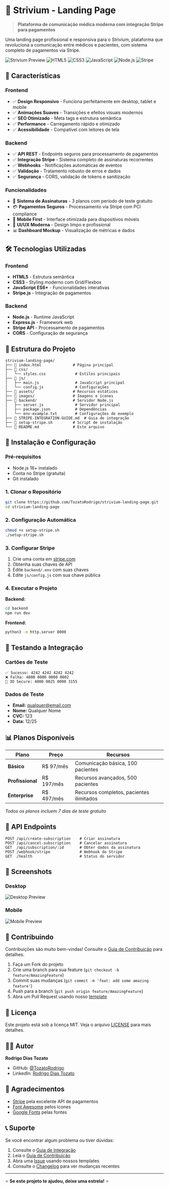 # 🏥 Strivium - Landing Page

> **Plataforma de comunicação médica moderna com integração Stripe para pagamentos**

Uma landing page profissional e responsiva para o Strivium, plataforma que revoluciona a comunicação entre médicos e pacientes, com sistema completo de pagamentos via Stripe.

![Strivium Preview](https://img.shields.io/badge/Status-Ativo-brightgreen) ![HTML5](https://img.shields.io/badge/HTML5-E34F26?logo=html5&logoColor=white) ![CSS3](https://img.shields.io/badge/CSS3-1572B6?logo=css3&logoColor=white) ![JavaScript](https://img.shields.io/badge/JavaScript-F7DF1E?logo=javascript&logoColor=black) ![Node.js](https://img.shields.io/badge/Node.js-339933?logo=node.js&logoColor=white) ![Stripe](https://img.shields.io/badge/Stripe-635BFF?logo=stripe&logoColor=white)

## 🚀 **Características**

### **Frontend**
- ✅ **Design Responsivo** - Funciona perfeitamente em desktop, tablet e mobile
- ✅ **Animações Suaves** - Transições e efeitos visuais modernos
- ✅ **SEO Otimizado** - Meta tags e estrutura semântica
- ✅ **Performance** - Carregamento rápido e otimizado
- ✅ **Acessibilidade** - Compatível com leitores de tela

### **Backend**
- ✅ **API REST** - Endpoints seguros para processamento de pagamentos
- ✅ **Integração Stripe** - Sistema completo de assinaturas recorrentes
- ✅ **Webhooks** - Notificações automáticas de eventos
- ✅ **Validação** - Tratamento robusto de erros e dados
- ✅ **Segurança** - CORS, validação de tokens e sanitização

### **Funcionalidades**
- 🔐 **Sistema de Assinaturas** - 3 planos com período de teste gratuito
- 💳 **Pagamentos Seguros** - Processamento via Stripe com PCI compliance
- 📱 **Mobile First** - Interface otimizada para dispositivos móveis
- 🎨 **UI/UX Moderna** - Design limpo e profissional
- 📊 **Dashboard Mockup** - Visualização de métricas e dados

## 🛠️ **Tecnologias Utilizadas**

### **Frontend**
- **HTML5** - Estrutura semântica
- **CSS3** - Styling moderno com Grid/Flexbox
- **JavaScript ES6+** - Funcionalidades interativas
- **Stripe.js** - Integração de pagamentos

### **Backend**
- **Node.js** - Runtime JavaScript
- **Express.js** - Framework web
- **Stripe API** - Processamento de pagamentos
- **CORS** - Configuração de segurança

## 📁 **Estrutura do Projeto**

```
strivium-landing-page/
├── 📄 index.html              # Página principal
├── 📁 css/
│   └── styles.css             # Estilos principais
├── 📁 js/
│   ├── main.js                # JavaScript principal
│   └── config.js              # Configurações
├── 📁 assets/                 # Recursos estáticos
├── 📁 images/                 # Imagens e ícones
├── 📁 backend/                # Servidor Node.js
│   ├── server.js              # Servidor principal
│   ├── package.json           # Dependências
│   └── env-example.txt        # Configurações de exemplo
├── 📄 STRIPE-INTEGRATION-GUIDE.md  # Guia de integração
├── 📄 setup-stripe.sh         # Script de instalação
└── 📄 README.md               # Este arquivo
```

## 🚀 **Instalação e Configuração**

### **Pré-requisitos**
- Node.js 16+ instalado
- Conta no Stripe (gratuita)
- Git instalado

### **1. Clonar o Repositório**
```bash
git clone https://github.com/TozatoRodrigo/strivium-landing-page.git
cd strivium-landing-page
```

### **2. Configuração Automática**
```bash
chmod +x setup-stripe.sh
./setup-stripe.sh
```

### **3. Configurar Stripe**
1. Crie uma conta em [stripe.com](https://stripe.com)
2. Obtenha suas chaves de API
3. Edite `backend/.env` com suas chaves
4. Edite `js/config.js` com sua chave pública

### **4. Executar o Projeto**

**Backend:**
```bash
cd backend
npm run dev
```

**Frontend:**
```bash
python3 -m http.server 8000
```

## 🧪 **Testando a Integração**

### **Cartões de Teste**
```
✅ Sucesso: 4242 4242 4242 4242
❌ Falha: 4000 0000 0000 0002
🔐 3D Secure: 4000 0025 0000 3155
```

### **Dados de Teste**
- **Email:** qualquer@email.com
- **Nome:** Qualquer Nome
- **CVC:** 123
- **Data:** 12/25

## 📊 **Planos Disponíveis**

| Plano | Preço | Recursos |
|-------|-------|----------|
| **Básico** | R$ 97/mês | Comunicação básica, 100 pacientes |
| **Profissional** | R$ 197/mês | Recursos avançados, 500 pacientes |
| **Enterprise** | R$ 497/mês | Recursos completos, pacientes ilimitados |

*Todos os planos incluem 7 dias de teste gratuito*

## 🔧 **API Endpoints**

```
POST /api/create-subscription    # Criar assinatura
POST /api/cancel-subscription    # Cancelar assinatura  
GET  /api/subscription/:id       # Obter dados da assinatura
POST /webhook/stripe             # Webhook do Stripe
GET  /health                     # Status do servidor
```

## 🎨 **Screenshots**

### **Desktop**
![Desktop Preview](https://via.placeholder.com/800x400/4A90E2/FFFFFF?text=Desktop+Preview)

### **Mobile**
![Mobile Preview](https://via.placeholder.com/300x600/4A90E2/FFFFFF?text=Mobile+Preview)

## 🤝 **Contribuindo**

Contribuições são muito bem-vindas! Consulte o [Guia de Contribuição](CONTRIBUTING.md) para detalhes.

1. Faça um Fork do projeto
2. Crie uma branch para sua feature (`git checkout -b feature/AmazingFeature`)
3. Commit suas mudanças (`git commit -m 'feat: add some amazing feature'`)
4. Push para a branch (`git push origin feature/AmazingFeature`)
5. Abra um Pull Request usando nosso [template](.github/pull_request_template.md)

## 📝 **Licença**

Este projeto está sob a licença MIT. Veja o arquivo [LICENSE](LICENSE) para mais detalhes.

## 👨‍💻 **Autor**

**Rodrigo Dias Tozato**
- GitHub: [@TozatoRodrigo](https://github.com/TozatoRodrigo)
- LinkedIn: [Rodrigo Dias Tozato](https://linkedin.com/in/rodrigodiastozato)

## 🙏 **Agradecimentos**

- [Stripe](https://stripe.com) pela excelente API de pagamentos
- [Font Awesome](https://fontawesome.com) pelos ícones
- [Google Fonts](https://fonts.google.com) pelas fontes

## 📞 **Suporte**

Se você encontrar algum problema ou tiver dúvidas:

1. Consulte o [Guia de Integração](STRIPE-INTEGRATION-GUIDE.md)
2. Leia o [Guia de Contribuição](CONTRIBUTING.md)
3. Abra uma [Issue](https://github.com/TozatoRodrigo/strivium-landing-page/issues) usando nossos templates
4. Consulte o [Changelog](CHANGELOG.md) para ver mudanças recentes

---

⭐ **Se este projeto te ajudou, deixe uma estrela!** ⭐ 